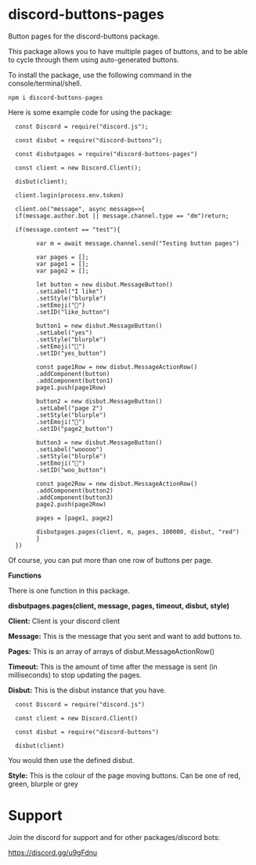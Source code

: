 # discord-buttons-pages
Button pages for the discord-buttons package.

This package allows you to have multiple pages of buttons, and to be able to cycle through them using auto-generated buttons.  

To install the package, use the following command in the console/terminal/shell.

`npm i discord-buttons-pages`

Here is some example code for using the package:
      
      const Discord = require("discord.js");
      
      const disbut = require("discord-buttons");
      
      const disbutpages = require("discord-buttons-pages")
      
      const client = new Discord.Client();
      
      disbut(client);
      
      client.login(process.env.token)
      
      client.on("message", async message=>{
      if(message.author.bot || message.channel.type == "dm")return;
      
      if(message.content == "test"){
      
            var m = await message.channel.send("Testing button pages")
            
            var pages = [];
            var page1 = [];
            var page2 = [];
            
            let button = new disbut.MessageButton()
            .setLabel("I like")
            .setStyle("blurple")
            .setEmoji("🍕")
            .setID("like_button")
      
            button1 = new disbut.MessageButton()
            .setLabel("yes")
            .setStyle("blurple")
            .setEmoji("🍕")
            .setID("yes_button")

            const page1Row = new disbut.MessageActionRow()
            .addComponent(button)
            .addComponent(button1)
            page1.push(page1Row)
            
            button2 = new disbut.MessageButton()
            .setLabel("page 2")
            .setStyle("blurple")
            .setEmoji("🍕")
            .setID("page2_button")
            
            button3 = new disbut.MessageButton()
            .setLabel("wooooo")
            .setStyle("blurple")
            .setEmoji("🍕")
            .setID("woo_button")
            
            const page2Row = new disbut.MessageActionRow()
            .addComponent(button2)
            .addComponent(button3)
            page2.push(page2Row)
            
            pages = [page1, page2]
            
            disbutpages.pages(client, m, pages, 100000, disbut, "red")
            }
      })
      
Of course, you can put more than one row of buttons per page.

**Functions**

There is one function in this package.

**disbutpages.pages(client, message, pages, timeout, disbut, style)**

**Client:**
Client is your discord client

**Message:**
This is the message that you sent and want to add buttons to.

**Pages:**
This is an array of arrays of disbut.MessageActionRow()

**Timeout:**
This is the amount of time after the message is sent (in milliseconds) to stop updating the pages.

**Disbut:**
This is the disbut instance that you have.

      const Discord = require("discord.js")

      const client = new Discord.Client()

      const disbut = require("discord-buttons")

      disbut(client)

You would then use the defined disbut.

**Style:**
This is the colour of the page moving buttons.
Can be one of red, green, blurple or grey

# Support

Join the discord for support and for other packages/discord bots:

https://discord.gg/u9gFdnu

